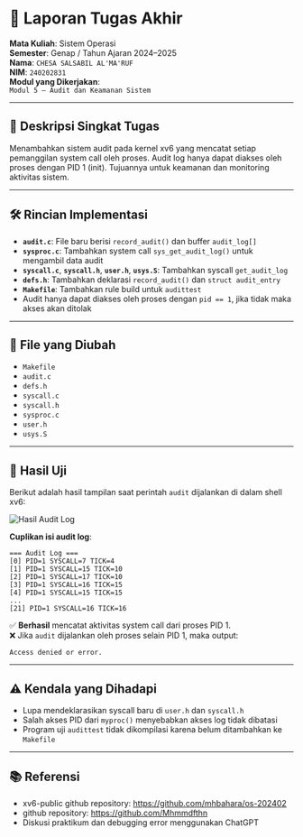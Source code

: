 # 📝 Laporan Tugas Akhir

**Mata Kuliah**: Sistem Operasi  
**Semester**: Genap / Tahun Ajaran 2024–2025  
**Nama**: `CHESA SALSABIL AL'MA'RUF`  
**NIM**: `240202831`  
**Modul yang Dikerjakan**:  
`Modul 5 – Audit dan Keamanan Sistem`

---

## 📌 Deskripsi Singkat Tugas

Menambahkan sistem audit pada kernel xv6 yang mencatat setiap pemanggilan system call oleh proses. Audit log hanya dapat diakses oleh proses dengan PID 1 (init). Tujuannya untuk keamanan dan monitoring aktivitas sistem.

---

## 🛠️ Rincian Implementasi

- **`audit.c`**: File baru berisi `record_audit()` dan buffer `audit_log[]`
- **`sysproc.c`**: Tambahkan system call `sys_get_audit_log()` untuk mengambil data audit
- **`syscall.c`**, **`syscall.h`**, **`user.h`**, **`usys.S`**: Tambahkan syscall `get_audit_log`
- **`defs.h`**: Tambahkan deklarasi `record_audit()` dan `struct audit_entry`
- **`Makefile`**: Tambahkan rule build untuk `audittest`
- Audit hanya dapat diakses oleh proses dengan `pid == 1`, jika tidak maka akses akan ditolak

---

## 📁 File yang Diubah

- `Makefile`  
- `audit.c`  
- `defs.h`  
- `syscall.c`  
- `syscall.h`  
- `sysproc.c`  
- `user.h`  
- `usys.S`

---

## 🔎 Hasil Uji

Berikut adalah hasil tampilan saat perintah `audit` dijalankan di dalam shell xv6:

![Hasil Audit Log](hasil.%20modul%205.png)

**Cuplikan isi audit log**:
````
=== Audit Log ===
[0] PID=1 SYSCALL=7 TICK=4
[1] PID=1 SYSCALL=15 TICK=10
[2] PID=1 SYSCALL=17 TICK=10
[3] PID=1 SYSCALL=16 TICK=15
[4] PID=1 SYSCALL=15 TICK=15
...
[21] PID=1 SYSCALL=16 TICK=16
````

✅ **Berhasil** mencatat aktivitas system call dari proses PID 1.  
❌ Jika `audit` dijalankan oleh proses selain PID 1, maka output:  
````
Access denied or error.
````

---

## ⚠️ Kendala yang Dihadapi

- Lupa mendeklarasikan syscall baru di `user.h` dan `syscall.h`
- Salah akses PID dari `myproc()` menyebabkan akses log tidak dibatasi
- Program uji `audittest` tidak dikompilasi karena belum ditambahkan ke `Makefile`

---

## 📚 Referensi

- xv6-public github repository: https://github.com/mhbahara/os-202402
- github repository: https://github.com/Mhmmdfthn
- Diskusi praktikum dan debugging error menggunakan ChatGPT  





